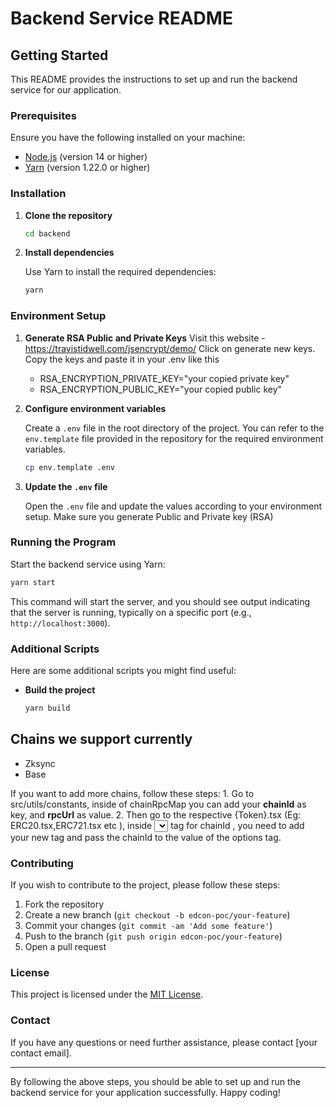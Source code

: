 # Backend Service README

## Getting Started

This README provides the instructions to set up and run the backend service for our application.

### Prerequisites

Ensure you have the following installed on your machine:

- [Node.js](https://nodejs.org/) (version 14 or higher)
- [Yarn](https://yarnpkg.com/) (version 1.22.0 or higher)

### Installation

1. **Clone the repository**

   ```bash
   cd backend
   ```

2. **Install dependencies**

   Use Yarn to install the required dependencies:

   ```bash
   yarn
   ```

### Environment Setup

1. **Generate RSA Public and Private Keys**
   Visit this website - https://travistidwell.com/jsencrypt/demo/
   Click on generate new keys.
   Copy the keys and paste it in your .env like this
      - RSA_ENCRYPTION_PRIVATE_KEY="your copied private key"
      - RSA_ENCRYPTION_PUBLIC_KEY="your copied public key"

2. **Configure environment variables**

   Create a `.env` file in the root directory of the project. You can refer to the `env.template` file provided in the repository for the required environment variables.

   ```bash
   cp env.template .env
   ```

3. **Update the `.env` file**

   Open the `.env` file and update the values according to your environment setup.
   Make sure you generate Public and Private key (RSA)

### Running the Program

Start the backend service using Yarn:

```bash
yarn start
```

This command will start the server, and you should see output indicating that the server is running, typically on a specific port (e.g., `http://localhost:3000`).

### Additional Scripts

Here are some additional scripts you might find useful:

- **Build the project**

  ```bash
  yarn build
  ```
## Chains we support currently
   - Zksync
   - Base

   If you want to add more chains, follow these steps:
      1. Go to src/utils/constants, inside of chainRpcMap you can add your **chainId** as key, and **rpcUrl** as value.
      2. Then go to the respective {Token}.tsx (Eg: ERC20.tsx,ERC721.tsx etc ), inside <select></select> tag for chainId , you need to add your new <options></options> tag and pass the chainId to the value of the options tag.  


### Contributing

If you wish to contribute to the project, please follow these steps:

1. Fork the repository
2. Create a new branch (`git checkout -b edcon-poc/your-feature`)
3. Commit your changes (`git commit -am 'Add some feature'`)
4. Push to the branch (`git push origin edcon-poc/your-feature`)
5. Open a pull request

### License

This project is licensed under the [MIT License](LICENSE).

### Contact

If you have any questions or need further assistance, please contact [your contact email].

---

By following the above steps, you should be able to set up and run the backend service for your application successfully. Happy coding!